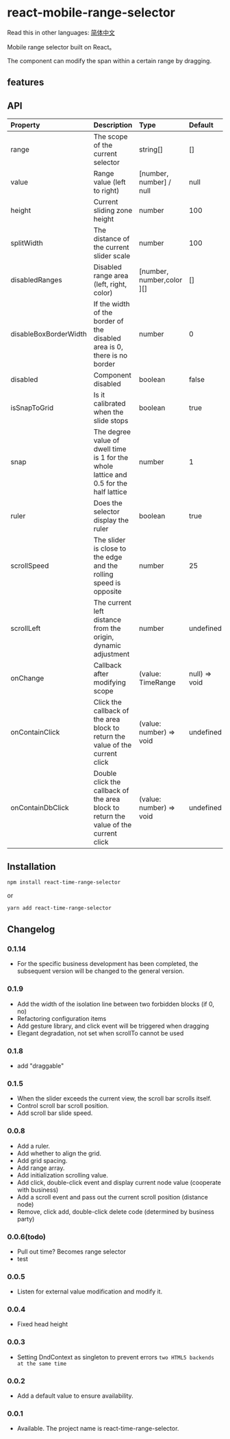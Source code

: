 # react-mobile-range-selector

Read this in other languages: [简体中文](https://github.com/LazierGame/react-time-range-selector/blob/main/README.zh-CN.md)

Mobile range selector built on React。

The component can modify the span within a certain range by dragging.

## features

## API

| Property | Description | Type | Default |
| :----| :---- | :---- | :---- |
| range | The scope of the current selector | string[] | [] |
| value | Range value (left to right) | [number, number] / null | null |
| height | Current sliding zone height | number | 100 |
| splitWidth | The distance of the current slider scale | number | 100 |
| disabledRanges | Disabled range area (left, right, color) | [number, number,color ][] | [] |
| disableBoxBorderWidth | If the width of the border of the disabled area is 0, there is no border | number | 0 |
| disabled| Component disabled | boolean| false|
| isSnapToGrid | Is it calibrated when the slide stops | boolean | true |
| snap | The degree value of dwell time is 1 for the whole lattice and 0.5 for the half lattice | number | 1 |
| ruler | Does the selector display the ruler | boolean | true |
| scrollSpeed | The slider is close to the edge and the rolling speed is opposite | number | 25 |
| scrollLeft | The current left distance from the origin, dynamic adjustment | number  | undefined |
| onChange | Callback after modifying scope | (value: TimeRange | null) => void| undefined |
| onContainClick | Click the callback of the area block to return the value of the current click | (value: number) => void| undefined |
| onContainDbClick | Double click the callback of the area block to return the value of the current click  | (value: number) => void | undefined |

## Installation

```bash
npm install react-time-range-selector
```
or

```bash
yarn add react-time-range-selector
```



## Changelog

### 0.1.14
- For the specific business development has been completed, the subsequent version will be changed to the general version.

### 0.1.9
- Add the width of the isolation line between two forbidden blocks (if 0, no)
- Refactoring configuration items
- Add gesture library, and click event will be triggered when dragging
- Elegant degradation, not set when scrollTo cannot be used

### 0.1.8
- add "draggable"

### 0.1.5
- When the slider exceeds the current view, the scroll bar scrolls itself.
- Control scroll bar scroll position.
- Add scroll bar slide speed.

### 0.0.8
- Add a ruler.
- Add whether to align the grid.
- Add grid spacing.
- Add range array.
- Add initialization scrolling value.
- Add click, double-click event and display current node value (cooperate with business)
- Add a scroll event and pass out the current scroll position (distance node)
- Remove, click add, double-click delete code (determined by business party)


### 0.0.6(todo)
- Pull out time? Becomes range selector
- test

### 0.0.5
- Listen for external value modification and modify it.

### 0.0.4
- Fixed head height

### 0.0.3
- Setting DndContext as singleton to prevent errors `two HTML5 backends at the same time`

### 0.0.2
- Add a default value to ensure availability.

### 0.0.1
- Available. The project name is react-time-range-selector.
